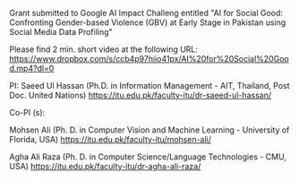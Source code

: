 Grant submitted to Google AI Impact Challeng entitled "AI for Social Good: Confronting Gender-based Violence (GBV) at Early Stage in Pakistan using Social Media Data Profiling" 

Please find 2 min. short video at the following URL: https://www.dropbox.com/s/ccb4p97hiio41px/AI%20for%20Social%20Good.mp4?dl=0




PI: Saeed Ul Hassan (Ph.D. in Information Management - AIT, Thailand, Post Doc. United Nations) <https://itu.edu.pk/faculty-itu/dr-saeed-ul-hassan/>

Co-PI (s):

Mohsen Ali (Ph. D. in Computer Vision and Machine Learning -  University of Florida, USA) <https://itu.edu.pk/faculty-itu/mohsen-ali/>


Agha Ali Raza (Ph. D. in Computer Science/Language Technologies - CMU, USA) <https://itu.edu.pk/faculty-itu/dr-agha-ali-raza/>

